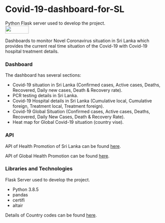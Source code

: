 # Covid-19-dashboard-for-SL
Python Flask server used to develop the project.<br>
<a href="https://flask.palletsprojects.com/en/1.1.x/"><img src= "https://github.com/nilupulmanodya/covid-19-dashbord-for-SL/blob/main/flask.png"  height="25" width = "75"></a>

<p>Dashboards to monitor Novel Coronavirus situation in Sri Lanka which provides the current real time situation of the Covid-19 with Covid-19 hospital treatment details. </P>

### Dashboard
<p>The dashboard has several sections:
  <ul>
    <li>Covid-19 situation in Sri Lanka (Confirmed cases, Active cases, Deaths, Recovered, Daily new cases, Death & Recovery rate).</li>   
    <li>PCR testing details in Sri Lanka.</li>
    <li>Covid-19 Hospital details in Sri Lanka (Cumulative local, Cumulative foreign, Treatment local, Treatment foreign).</li>
    <li>Covid-19 Global Situation (Confirmed cases, Active cases, Deaths, Recovered, Daily New Cases, Death & Recovery Rate).</li>
    <li>Heat map for Global Covid-19 situation (country vise).</li>
  </ul>
</p>



### API
<p>API of Health Promotion of Sri Lanka can be found <a href="https://hpb.health.gov.lk/api/get-current-statistical">here</a>.</p>
<p>API of Global Health Promotion can be found <a href="https://api.covid19api.com/summary">here</a>.</p>


### Libraries and Technologies
Flask Server used to develop the project.
<ul>
  <li>Python 3.8.5</li>
  <li>pandas</li>
  <li>certifi</li>
  <li>altair</li>
</ul>

<p> Details of Country codes can be found <a href="https://gist.githubusercontent.com/komasaru/9303029/raw/9ea6e5900715afec6ce4ff79a0c4102b09180ddd/iso_3166_1.csv">here</a>.</p>
